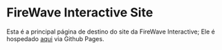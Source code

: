 # FireWave Interactive Site

Esta é a principal página de destino do site da FireWave Interactive; Ele é hospedado [aqui](https://firewave-interactive.github.io/) via Github Pages.
